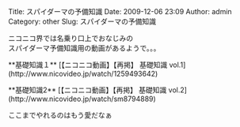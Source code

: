 Title: スパイダーマの予備知識
Date: 2009-12-06 23:09
Author: admin
Category: other
Slug: スパイダーマの予備知識

ニコニコ界では名乗り口上でおなじみの  
スパイダーマ予備知識用の動画があるようで。。。

<p>
**基礎知識１**  

<script type="text/javascript" src="http://ext.nicovideo.jp/thumb_watch/1259493642"></script>
  

<noscript>
[【ニコニコ動画】【再掲】 基礎知識
vol.1](http://www.nicovideo.jp/watch/1259493642)

</noscript>
<p>
**基礎知識2**  

<script type="text/javascript" src="http://ext.nicovideo.jp/thumb_watch/sm8794889"></script>
  

<noscript>
[【ニコニコ動画】【再掲】 基礎知識
vol.2](http://www.nicovideo.jp/watch/sm8794889)

</noscript>
<p>
ここまでやれるのはもう愛だなぁ  

<script type="text/javascript" src="http://i.yimg.jp/images/auct/blogparts/auc_bp.js?s=2&amp;cl=3&amp;qu=%E3%82%B9%E3%83%91%E3%82%A4%E3%83%80%E3%83%BC%E3%83%9E%E3%83%B3%E3%80%80%E6%9D%B1%E6%98%A0&amp;cid=0&amp;di=0&amp;od=0&amp;ti=%E3%82%B9%E3%83%91%E3%82%A4%E3%83%80%E3%83%BC%E3%83%9E%E9%96%A2%E9%80%A3%E5%87%BA%E5%93%81%EF%BC%81&amp;pt=0&amp;dotyid=aucb%2Fp%2F9c5ptFlz7NwB3JdLVaIuJLg-&amp;sid=2219441&amp;pid=878398084"></script>
</p>


